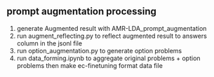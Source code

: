 ## prompt augmentation processing
1. generate Augmented result with AMR-LDA_prompt_augmentation
2. run augment_reflecting.py to reflect augmented result to answers column in the jsonl file
3. run option_augmentation.py to generate option problems 
4. run data_forming.ipynb to aggregate original problems + option problems then make ec-finetuning format data file